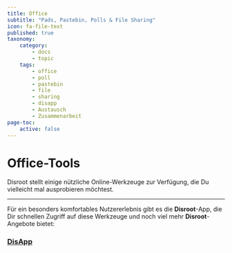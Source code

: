 ```yaml
---
title: Office
subtitle: "Pads, Pastebin, Polls & File Sharing"
icon: fa-file-text
published: true
taxonomy:
    category:
        - docs
        - topic
    tags:
        - office
        - poll
        - pastebin
        - file
        - sharing
        - disapp
        - Austausch
        - Zusammenarbeit
page-toc:
    active: false
---
```


# Office-Tools

Disroot stellt einige nützliche Online-Werkzeuge zur Verfügung, die Du vielleicht mal ausprobieren möchtest.

---

Für ein besonders komfortables Nutzererlebnis gibt es die **Disroot**-App, die Dir schnellen Zugriff auf diese Werkzeuge und noch viel mehr **Disroot**-Angebote bietet:

### [DisApp](../user/disapp)
